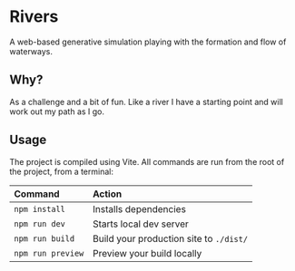 # Rivers

A web-based generative simulation playing with the formation and flow of waterways.

## Why?

As a challenge and a bit of fun. Like a river I have a starting point and will work out my path as I go.

## Usage

The project is compiled using Vite. All commands are run from the root of the project, from a terminal:

| Command                | Action                                           |
| :--------------------- | :----------------------------------------------- |
| `npm install`          | Installs dependencies                            |
| `npm run dev`          | Starts local dev server       |
| `npm run build`        | Build your production site to `./dist/`          |
| `npm run preview`      | Preview your build locally     |
